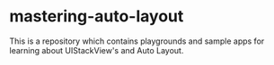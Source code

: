 # mastering-auto-layout
This is a repository which contains playgrounds and sample apps for learning about UIStackView's and Auto Layout.
